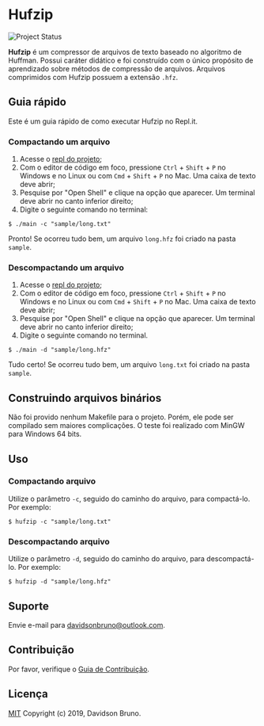 # Hufzip
![Project Status](https://img.shields.io/badge/status-stopped-red.svg?style=popout-square)  

**Hufzip** é um compressor de arquivos de texto baseado no algoritmo de Huffman. Possui caráter didático e foi construído com o único propósito de aprendizado sobre métodos de compressão de arquivos. Arquivos comprimidos com Hufzip possuem a extensão `.hfz`.

## <a name="qg"></a>Guia rápido

Este é um guia rápido de como executar Hufzip no Repl<span>.</span>it.

### <a name="qg-compressing"></a>Compactando um arquivo

1. Acesse o [repl do projeto](https://repl.it/@davidsonbrsilva/hufzip);
2. Com o editor de código em foco, pressione `Ctrl` + `Shift` + `P` no Windows e no Linux ou com `Cmd` + `Shift` + `P` no Mac. Uma caixa de texto deve abrir;
3. Pesquise por "Open Shell" e clique na opção que aparecer. Um terminal deve abrir no canto inferior direito;
4. Digite o seguinte comando no terminal:
```
$ ./main -c "sample/long.txt"
```
Pronto! Se ocorreu tudo bem, um arquivo `long.hfz` foi criado na pasta `sample`.

### <a name="qg-decompressing"></a>Descompactando um arquivo

1. Acesse o [repl do projeto](https://repl.it/@davidsonbrsilva/hufzip);
2. Com o editor de código em foco, pressione `Ctrl` + `Shift` + `P` no Windows e no Linux ou com `Cmd` + `Shift` + `P` no Mac. Uma caixa de texto deve abrir;
3. Pesquise por "Open Shell" e clique na opção que aparecer. Um terminal deve abrir no canto inferior direito;
4. Digite o seguinte comando no terminal.
```
$ ./main -d "sample/long.hfz"
```
Tudo certo! Se ocorreu tudo bem, um arquivo `long.txt` foi criado na pasta `sample`.

## <a name="bf"></a>Construindo arquivos binários

Não foi provido nenhum Makefile para o projeto. Porém, ele pode ser compilado sem maiores complicações. O teste foi realizado com MinGW para Windows 64 bits.

## <a name="us"></a>Uso

### <a name="rn-compressing"></a>Compactando arquivo

Utilize o parâmetro `-c`, seguido do caminho do arquivo, para compactá-lo. Por exemplo:
```
$ hufzip -c "sample/long.txt"
```

### <a name="rn-decompressing"></a>Descompactando arquivo

Utilize o parâmetro `-d`, seguido do caminho do arquivo, para descompactá-lo. Por exemplo:
```
$ hufzip -d "sample/long.hfz"
```

## <a name="sp"></a>Suporte

Envie e-mail para <davidsonbruno@outlook.com>.

## <a name="ct"></a>Contribuição

Por favor, verifique o [Guia de Contribuição](CONTRIBUTING.md).

## <a name="ls"></a>Licença

[MIT](LICENSE.md) Copyright (c) 2019, Davidson Bruno.
